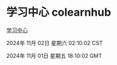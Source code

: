 # 学习中心 colearnhub
[学习中心](http://219.139.197.74:56308/colearnhub/)

2024年 11月 02日 星期六 02:10:02 CST

2024年 11月 01日 星期五 18:10:02 GMT
